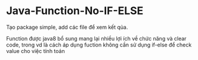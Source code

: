 # Java-Function-No-IF-ELSE
Tạo package simple, add các file để xem kết qủa.

Function được java8 bổ sung mang lại nhiều lợi ích về chức năng và clear code, trong vd là cách áp dụng fuction không cần sử dụng if-else để check value cho việc tính toán
